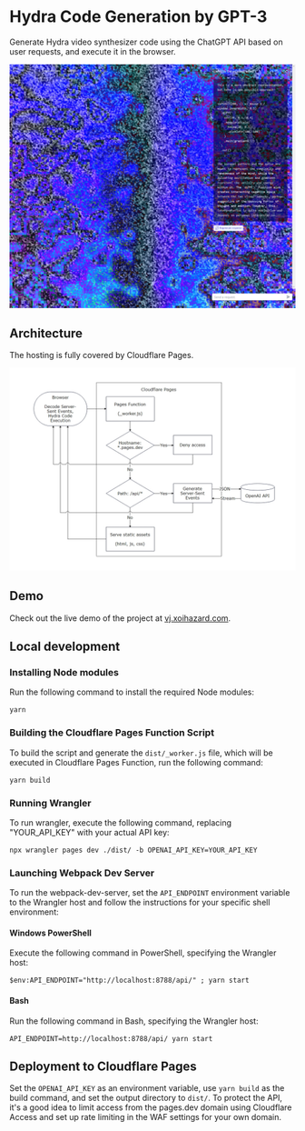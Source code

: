 # Hydra Code Generation by GPT-3

Generate Hydra video synthesizer code using the ChatGPT API based on user requests, and execute it in the browser.

![Screenshot 1](./images/screenshot1.jpg)

## Architecture

The hosting is fully covered by Cloudflare Pages.

![Architecture Diagram](./images/architecture.jpg)

## Demo

Check out the live demo of the project at [vj.xoihazard.com](https://vj.xoihazard.com).

## Local development

### Installing Node modules

Run the following command to install the required Node modules:

```
yarn
```

### Building the Cloudflare Pages Function Script

To build the script and generate the `dist/_worker.js` file, which will be executed in Cloudflare Pages Function, run the following command:

```
yarn build
```

### Running Wrangler

To run wrangler, execute the following command, replacing "YOUR_API_KEY" with your actual API key:

```
npx wrangler pages dev ./dist/ -b OPENAI_API_KEY=YOUR_API_KEY
```

### Launching Webpack Dev Server

To run the webpack-dev-server, set the `API_ENDPOINT` environment variable to the Wrangler host and follow the instructions for your specific shell environment:

#### Windows PowerShell

Execute the following command in PowerShell, specifying the Wrangler host:

```
$env:API_ENDPOINT="http://localhost:8788/api/" ; yarn start
```

#### Bash

Run the following command in Bash, specifying the Wrangler host:

```
API_ENDPOINT=http://localhost:8788/api/ yarn start
```

## Deployment to Cloudflare Pages

Set the `OPENAI_API_KEY` as an environment variable, use `yarn build` as the build command, and set the output directory to `dist/`. To protect the API, it's a good idea to limit access from the pages.dev domain using Cloudflare Access and set up rate limiting in the WAF settings for your own domain.